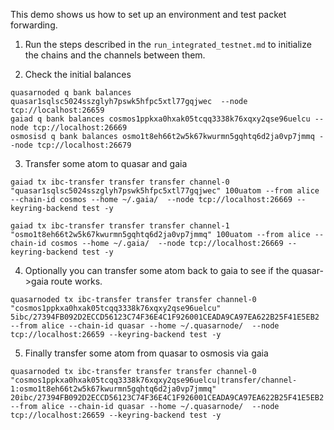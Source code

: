 This demo shows us how to set up an environment and test packet forwarding.

1. Run the steps described in the `run_integrated_testnet.md` to initialize the chains and the channels between them.

2. Check the initial balances
```
quasarnoded q bank balances quasar1sqlsc5024sszglyh7pswk5hfpc5xtl77gqjwec  --node tcp://localhost:26659
gaiad q bank balances cosmos1ppkxa0hxak05tcqq3338k76xqxy2qse96uelcu --node tcp://localhost:26669
osmosisd q bank balances osmo1t8eh66t2w5k67kwurmn5gqhtq6d2ja0vp7jmmq --node tcp://localhost:26679
```

3. Transfer some atom to quasar and gaia
```
gaiad tx ibc-transfer transfer transfer channel-0 "quasar1sqlsc5024sszglyh7pswk5hfpc5xtl77gqjwec" 100uatom --from alice --chain-id cosmos --home ~/.gaia/  --node tcp://localhost:26669 --keyring-backend test -y

gaiad tx ibc-transfer transfer transfer channel-1 "osmo1t8eh66t2w5k67kwurmn5gqhtq6d2ja0vp7jmmq" 100uatom --from alice --chain-id cosmos --home ~/.gaia/  --node tcp://localhost:26669 --keyring-backend test -y
```

4. Optionally you can transfer some atom back to gaia to see if the quasar->gaia route works.
```
quasarnoded tx ibc-transfer transfer transfer channel-0 "cosmos1ppkxa0hxak05tcqq3338k76xqxy2qse96uelcu" 5ibc/27394FB092D2ECCD56123C74F36E4C1F926001CEADA9CA97EA622B25F41E5EB2 --from alice --chain-id quasar --home ~/.quasarnode/  --node tcp://localhost:26659 --keyring-backend test -y
```

5. Finally transfer some atom from quasar to osmosis via gaia
```
quasarnoded tx ibc-transfer transfer transfer channel-0 "cosmos1ppkxa0hxak05tcqq3338k76xqxy2qse96uelcu|transfer/channel-1:osmo1t8eh66t2w5k67kwurmn5gqhtq6d2ja0vp7jmmq" 20ibc/27394FB092D2ECCD56123C74F36E4C1F926001CEADA9CA97EA622B25F41E5EB2 --from alice --chain-id quasar --home ~/.quasarnode/  --node tcp://localhost:26659 --keyring-backend test -y
```

